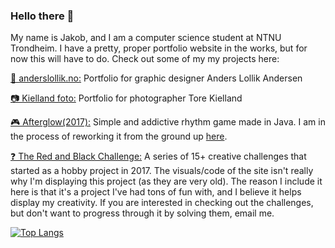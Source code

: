 ### Hello there 👋

My name is Jakob, and I am a computer science student at NTNU Trondheim. I have a pretty, proper portfolio website in the works, but for now this will have to do. Check out some of my my projects here:

[🎨 anderslollik.no:](http://anderslollik.no) Portfolio for graphic designer Anders Lollik Andersen

[📷 Kielland foto:](http://itzjacki.com/kfoto) Portfolio for photographer Tore Kielland

[🎮 Afterglow(2017):](http://itzjacki.com/Afterglow) Simple and addictive rhythm game made in Java. I am in the process of reworking it from the ground up [here](https://github.com/itzjacki/Afterglow).

[❓ The Red and Black Challenge:](http://redandblackchallenge.com]) A series of 15+ creative challenges that started as a hobby project in 2017. The visuals/code of the site isn't really why I'm displaying this project (as they are very old). The reason I include it here is that it's a project I've had tons of fun with, and I believe it helps display my creativity. If you are interested in checking out the challenges, but don't want to progress through it by solving them, email me.


[![Top Langs](https://github-readme-stats.vercel.app/api/top-langs/?username=itzjacki)](https://github.com/anuraghazra/github-readme-stats)
